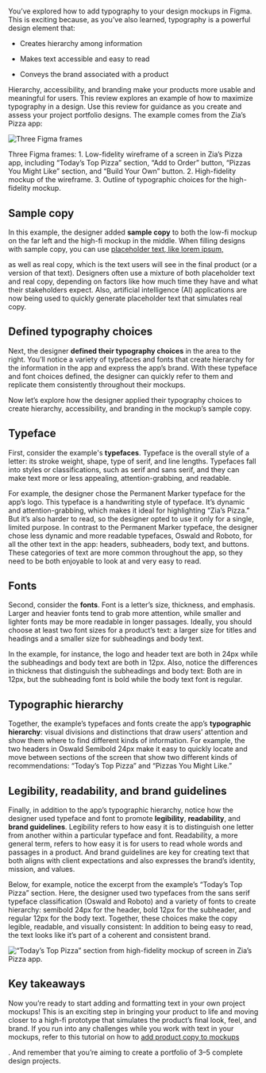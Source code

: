 
# 

You’ve explored how to add typography to your design mockups in Figma. This is exciting because, as you’ve also learned, typography is a powerful design element that:

- Creates hierarchy among information
    
- Makes text accessible and easy to read
    
- Conveys the brand associated with a product
    

Hierarchy, accessibility, and branding make your products more usable and meaningful for users. This review explores an example of how to maximize typography in a design. Use this review for guidance as you create and assess your project portfolio designs. The example comes from the Zia’s Pizza app:

![Three Figma frames](https://d3c33hcgiwev3.cloudfront.net/imageAssetProxy.v1/y6FHbFckSmeqjEZ_n7JgSw_7370a2cf1b614c2881c342a580f82df1_5u82R7KcYncAArE6VMTVltwAiSmDTuhXwHrVakj1CFWSqOEde9abW2fXG9soyDn4LSkoWfAxufhngbzDC3BmLHq-QMfthEN_zinaDXccUU-yzf1QiKqLmVhpwwedgu45Sjcv2668cDfJAtqUyVQv5dw?expiry=1745366400000&hmac=FM_RkO1yxUT6qFfOn8IAwffyEXCtKU-j3x1sOBJ2L4Q)

Three Figma frames: 1. Low-fidelity wireframe of a screen in Zia’s Pizza app, including “Today’s Top Pizza” section, “Add to Order” button, “Pizzas You Might Like” section, and “Build Your Own” button. 2. High-fidelity mockup of the wireframe. 3. Outline of typographic choices for the high-fidelity mockup.

## **Sample copy**

In this example, the designer added **sample copy** to both the low-fi mockup on the far left and the high-fi mockup in the middle. When filling designs with sample copy, you can use [placeholder text, like lorem ipsum,](https://loremipsum.io/)

as well as real copy, which is the text users will see in the final product (or a version of that text). Designers often use a mixture of both placeholder text and real copy, depending on factors like how much time they have and what their stakeholders expect. Also, artificial intelligence (AI) applications are now being used to quickly generate placeholder text that simulates real copy.

## **Defined typography choices**

Next, the designer **defined their typography choices** in the area to the right. You’ll notice a variety of typefaces and fonts that create hierarchy for the information in the app and express the app’s brand. With these typeface and font choices defined, the designer can quickly refer to them and replicate them consistently throughout their mockups.

Now let’s explore how the designer applied their typography choices to create hierarchy, accessibility, and branding in the mockup’s sample copy.

## **Typeface**

First, consider the example's **typefaces**. Typeface is the overall style of a letter: its stroke weight, shape, type of serif, and line lengths. Typefaces fall into styles or classifications, such as serif and sans serif, and they can make text more or less appealing, attention-grabbing, and readable. 

For example, the designer chose the Permanent Marker typeface for the app’s logo. This typeface is a handwriting style of typeface. It’s dynamic and attention-grabbing, which makes it ideal for highlighting “Zia’s Pizza.” But it’s also harder to read, so the designer opted to use it only for a single, limited purpose. In contrast to the Permanent Marker typeface, the designer chose less dynamic and more readable typefaces, Oswald and Roboto, for all the other text in the app: headers, subheaders, body text, and buttons. These categories of text are more common throughout the app, so they need to be both enjoyable to look at and very easy to read.

## **Fonts**

Second, consider the **fonts**. Font is a letter’s size, thickness, and emphasis. Larger and heavier fonts tend to grab more attention, while smaller and lighter fonts may be more readable in longer passages. Ideally, you should choose at least two font sizes for a product’s text: a larger size for titles and headings and a smaller size for subheadings and body text. 

In the example, for instance, the logo and header text are both in 24px while the subheadings and body text are both in 12px. Also, notice the differences in thickness that distinguish the subheadings and body text: Both are in 12px, but the subheading font is bold while the body text font is regular.

## **Typographic hierarchy**

Together, the example’s typefaces and fonts create the app’s **typographic hierarchy**: visual divisions and distinctions that draw users’ attention and show them where to find different kinds of information. For example, the two headers in Oswald Semibold 24px make it easy to quickly locate and move between sections of the screen that show two different kinds of recommendations: “Today’s Top Pizza” and “Pizzas You Might Like.”

## **Legibility, readability, and brand guidelines**

Finally, in addition to the app’s typographic hierarchy, notice how the designer used typeface and font to promote **legibility**, **readability**, and **brand guidelines**. Legibility refers to how easy it is to distinguish one letter from another within a particular typeface and font. Readability, a more general term, refers to how easy it is for users to read whole words and passages in a product. And brand guidelines are key for creating text that both aligns with client expectations and also expresses the brand’s identity, mission, and values. 

Below, for example, notice the excerpt from the example’s “Today’s Top Pizza” section. Here, the designer used two typefaces from the sans serif typeface classification (Oswald and Roboto) and a variety of fonts to create hierarchy: semibold 24px for the header, bold 12px for the subheader, and regular 12px for the body text. Together, these choices make the copy legible, readable, and visually consistent: In addition to being easy to read, the text looks like it’s part of a coherent and consistent brand.

![“Today’s Top Pizza” section from high-fidelity mockup of screen in Zia’s Pizza app.](https://d3c33hcgiwev3.cloudfront.net/imageAssetProxy.v1/Rg_EgWzITMuEom98jFJBXg_589f11c78e144360a7b3ce097fa253f1_JXEcpThV7c61hzAWWps-_3O0bP1GmNiL01bX6QENmuTxbUbzXRCq-smb6Q4pHw5RYmamoHUOfE30rt9mjZXhgsmaW6NB7QaTU8MQy1Eir1ELglWot8QuGLBvkI27S07vL3Nki1FkbN2AYVtONN8mil8?expiry=1745366400000&hmac=wADHz1Vw3XC9Sks_gg1NebtpLmtilOAqTNzzW1VUC2I)

## **Key takeaways**

Now you’re ready to start adding and formatting text in your own project mockups! This is an exciting step in bringing your product to life and moving closer to a high-fi prototype that simulates the product’s final look, feel, and brand. If you run into any challenges while you work with text in your mockups, refer to this tutorial on how to [add product copy to mockups](https://www.coursera.org/learn/high-fidelity-designs-prototype/supplement/YKA8k/add-product-copy-to-mockups)

. And remember that you’re aiming to create a portfolio of 3–5 complete design projects.
